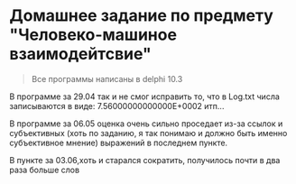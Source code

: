 # Домашнее задание по предмету "Человеко-машиное взаимодейтсвие"
> Все программы написаны в delphi 10.3

В программе за 29.04 так и не смог исправить то, что в Log.txt числа записываются в виде: 7.56000000000000E+0002 итп...

В программе за 06.05 оценка очень сильно проседает из-за ссылок и субъективных (хоть по заданию, я так понимаю и должно быть именно субъективное мнение) выражений в последнем пункте.

В пункте за 03.06,хоть и старался сократить, получилось почти в два раза больше слов
